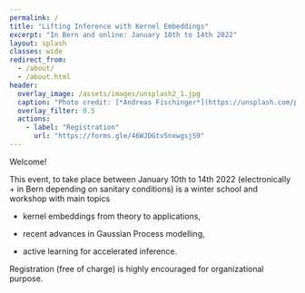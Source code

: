 ```yaml
---
permalink: /
title: "Lifting Inference with Kernel Embeddings"
excerpt: "In Bern and online: January 10th to 14th 2022"
layout: splash
classes: wide
redirect_from: 
  - /about/
  - /about.html
header:
  overlay_image: /assets/images/unsplash2_1.jpg
  caption: "Photo credit: [*Andreas Fischinger*](https://unsplash.com/photos/xosBoKRT0qE)"
  overlay_filter: 0.5
  actions:
    - label: "Registration"
      url: "https://forms.gle/46WJDGtv5nxwgsjS9"
---
```


Welcome!

This event, to take place between January 10th to 14th 2022 (electronically + in Bern depending on sanitary conditions) is a winter school and workshop with main topics 

  *  kernel embeddings from theory to applications,   

  *  recent advances in Gaussian Process modelling,  

  *  active learning for accelerated inference. 

Registration (free of charge) is highly encouraged for organizational purpose.  